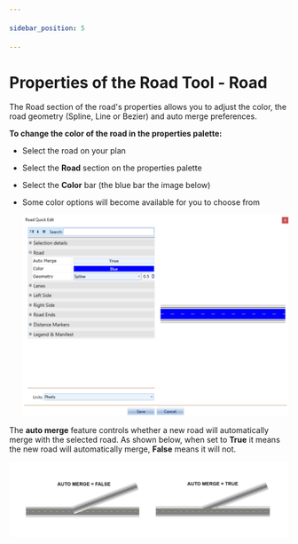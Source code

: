 ```yaml
---

sidebar_position: 5

---
```

# Properties of the Road Tool - Road

The Road section of the road's properties allows you to adjust the color, the road geometry (Spline, Line or Bezier) and auto merge preferences.

**To change the color of the road in the properties palette:**

- Select the road on your plan
- Select the **Road** section on the properties palette
- Select the **Color** bar (the blue bar the image below)
- Some color options will become available for you to choose from

    ![Road_Properties](./assets/Road_Properties.png)

The **auto merge** feature controls whether a new road will automatically merge with the selected road. As shown below, when set to **True** it means the new road will automatically merge, **False** means it will not.

![Road_Auto_Merge_ON-OFF](./assets/Road_Auto_Merge_ON-OFF.png)
